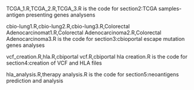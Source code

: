 TCGA_1.R,TCGA_2.R,TCGA_3.R is the code for section2:TCGA samples-antigen presenting genes analysens

cbio-lung1.R,cbio-lung2.R,cbio-lung3.R,Colorectal Adenocarcinomat1.R,Colorectal Adenocarcinoma2.R,Colorectal Adenocarcinoma3.R is the code for section3:cbioportal escape mutation genes analyses

vcf_creation.R,hla.R,cbiportal vcf.R,cbiportal hla creation.R is the code for section4:creation of VCF and HLA files

hla_analysis.R,therapy analysis.R is the code for section5:neoantigens prediction and analysis
